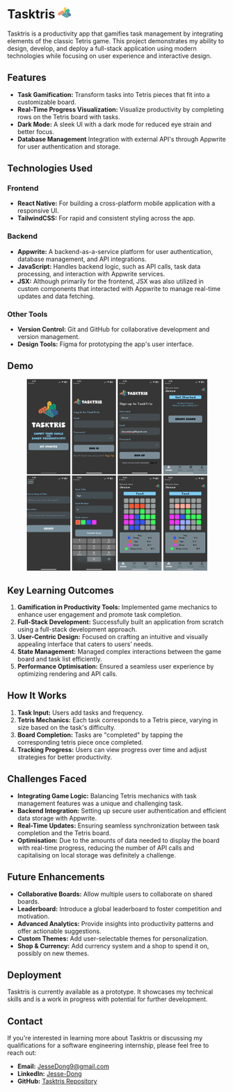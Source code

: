 # Tasktris <img src="./assets/images/logo-small.png" alt="icon" width="30" />

Tasktris is a productivity app that gamifies task management by integrating elements of the classic Tetris game. This project demonstrates my ability to design, develop, and deploy a full-stack application using modern technologies while focusing on user experience and interactive design.

## Features

- **Task Gamification:** Transform tasks into Tetris pieces that fit into a customizable board.
- **Real-Time Progress Visualization:** Visualize productivity by completing rows on the Tetris board with tasks.
- **Dark Mode:** A sleek UI with a dark mode for reduced eye strain and better focus.
- **Database Management** Integration with external API's through Appwrite for user authentication and storage.

## Technologies Used

### Frontend

- **React Native:** For building a cross-platform mobile application with a responsive UI.
- **TailwindCSS:** For rapid and consistent styling across the app.

### Backend

- **Appwrite:** A backend-as-a-service platform for user authentication, database management, and API integrations.
- **JavaScript:** Handles backend logic, such as API calls, task data processing, and interaction with Appwrite services.
- **JSX:** Although primarily for the frontend, JSX was also utilized in custom components that interacted with Appwrite to manage real-time updates and data fetching.

### Other Tools

- **Version Control:** Git and GitHub for collaborative development and version management.
- **Design Tools:** Figma for prototyping the app's user interface.

## Demo

<div align="center">
  <img src="/demo/IMG_6720.PNG" alt="Image 1" width="20%">
  <img src="/demo/IMG_6721.PNG" alt="Image 2" width="20%">
  <img src="/demo/IMG_6724.PNG" alt="Image 2" width="20%">
  <img src="/demo/IMG_6725.PNG" alt="Image 2" width="20%">
  <img src="/demo/IMG_6726.PNG" alt="Image 2" width="20%">
  <img src="/demo/IMG_6729.PNG" alt="Image 2" width="20%">
  <img src="/demo/IMG_6730.PNG" alt="Image 2" width="20%">
  <img src="/demo/IMG_6732.PNG" alt="Image 2" width="20%">

</div>

## Key Learning Outcomes

1. **Gamification in Productivity Tools:** Implemented game mechanics to enhance user engagement and promote task completion.
2. **Full-Stack Development:** Successfully built an application from scratch using a full-stack development approach.
3. **User-Centric Design:** Focused on crafting an intuitive and visually appealing interface that caters to users’ needs.
4. **State Management:** Managed complex interactions between the game board and task list efficiently.
5. **Performance Optimisation:** Ensured a seamless user experience by optimizing rendering and API calls.

## How It Works

1. **Task Input:** Users add tasks and frequency.
2. **Tetris Mechanics:** Each task corresponds to a Tetris piece, varying in size based on the task's difficulty.
3. **Board Completion:** Tasks are "completed" by tapping the corresponding tetris piece once completed.
4. **Tracking Progress:** Users can view progress over time and adjust strategies for better productivity.

## Challenges Faced

- **Integrating Game Logic:** Balancing Tetris mechanics with task management features was a unique and challenging task.
- **Backend Integration:** Setting up secure user authentication and efficient data storage with Appwrite.
- **Real-Time Updates:** Ensuring seamless synchronization between task completion and the Tetris board.
- **Optimisation:** Due to the amounts of data needed to display the board with real-time progress, reducing the number of API calls and capitalising on local storage was definitely a challenge.

## Future Enhancements

- **Collaborative Boards:** Allow multiple users to collaborate on shared boards.
- **Leaderboard:** Introduce a global leaderboard to foster competition and motivation.
- **Advanced Analytics:** Provide insights into productivity patterns and offer actionable suggestions.
- **Custom Themes:** Add user-selectable themes for personalization.
- **Shop & Currency:** Add currency system and a shop to spend it on, possibly on new themes.

## Deployment

Tasktris is currently available as a prototype. It showcases my technical skills and is a work in progress with potential for further development.

## Contact

If you're interested in learning more about Tasktris or discussing my qualifications for a software engineering internship, please feel free to reach out:

- **Email:** [JesseDong9@gmail.com](mailto:JesseDong9@gmail.com)
- **LinkedIn:** [Jesse-Dong](https://linkedin.com/in/jesse-dong)
- **GitHub:** [Tasktris Repository](https://github.com/d0ngii/tasktris)
